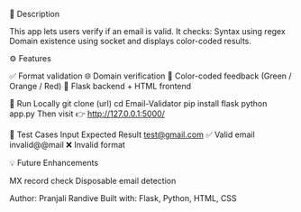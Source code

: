 📝 Description

This app lets users verify if an email is valid. It checks:
Syntax using regex
Domain existence using socket
and displays color-coded results.

⚙️ Features

✅ Format validation
🌐 Domain verification
🎨 Color-coded feedback (Green / Orange / Red)
🧩 Flask backend + HTML frontend

🚀 Run Locally
git clone (url)
cd Email-Validator
pip install flask
python app.py
Then visit 👉 http://127.0.0.1:5000/

🧪 Test Cases
Input	Expected Result
test@gmail.com	✅ Valid email
invalid@@mail	❌ Invalid format

💡 Future Enhancements

MX record check
Disposable email detection

Author: Pranjali Randive
Built with: Flask, Python, HTML, CSS